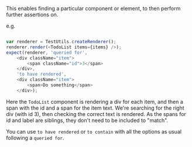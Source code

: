 This enables finding a particular component or element, to then perform further assertions on.

e.g.
```js

var renderer = TestUtils.createRenderer();
renderer.render(<TodoList items={items} />);
expect(renderer, 'queried for', 
    <div className="item">
        <span className="id">3</span>
    </div>,
    'to have rendered', 
    <div className="item">
        <span>Do something</span>
    </div>);
```

Here the `TodoList` component is rendering a div for each item, and then a span with the id and a span for the 
item text. We're searching for the right div (with id 3), then checking the correct text is rendered.
As the spans for id and label are siblings, they don't need to be included to "match". 

You can use `to have rendered` or `to contain` with all the options as usual following a `queried for`.

